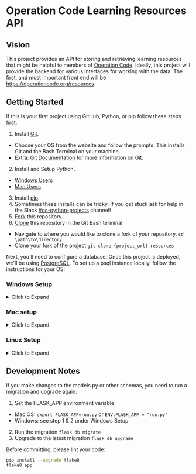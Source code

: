 # Operation Code Learning Resources API

## Vision

This project provides an API for storing and retrieving learning resources that might be helpful to members of [Operation Code](https://operationcode.org/). Ideally, this project will provide the backend for various interfaces for working with the data. The first, and most important front end will be https://operationcode.org/resources.

## Getting Started

If this is your first project using GitHub, Python, or pip follow these steps first:
1. Install [Git](https://git-scm.com/downloads).
- Choose your OS from the website and follow the prompts.  This installs Git and the Bash Terminal on your machine.
- Extra: [Git Documentation](https://git-scm.com/doc) for more information on Git.
2. Install and Setup Python.
- [Windows Users](https://docs.python.org/3/using/windows.html)
- [Mac Users](https://docs.python.org/3/using/mac.html)
3. Install [pip](https://pip.pypa.io/en/stable/installing/).
4. Sometimes these installs can be tricky.  If you get stuck ask for help in the Slack [#oc-python-projects](https://operation-code.slack.com/messages/C7NJLCCMB) channel! 
5. [Fork](https://help.github.com/articles/fork-a-repo/) this repository.
6. [Clone](https://help.github.com/articles/cloning-a-repository/) this repository in the Git Bash terminal.
- Navigate to where you would like to clone a fork of your repository. `cd \path\to\directory`
- Clone your fork of the project `git clone {project_url} resources`


Next, you'll need to configure a database. Once this project is deployed, we'll be using [PostgreSQL](https://www.postgresql.org/docs/). To set up a psql instance locally, follow the instructions for your OS:

### Windows Setup

<details>
<summary>Click to Expand</summary>
1. Setup up paths and system variables:   
- Search --> Edit the [system environment variables](https://docs.microsoft.com/en-us/windows/desktop/shell/user-environment-variables) --> Environment Variables... --> Path --> Edit... --> New --> Enter `C:\ProgramData\chocolatey\bin` --> OK
- New --> `C:\Program Files\PostgreSQL\10\bin` --> OK
2. Set the System Variables.
- Click the bottom New... -->
- Connection Variable:
    - Variable Name: `SQLALCHEMY_DATABASE_URI`
    - Variable Value: `postgresql://aaron:password@127.0.0.1:5432/resources` (instead of aaron and password put what user name and password you want to use for postgresql) 
- FLASK_APP Variable:
    - Variable name: `FLASK_APP`
    - Variable Value: `run.py`
    - Optionally, enable debugging by setting the environment to development with the Variable Value: `development`
3. Close out of Environment Variables and System Properites.
4. Start your administrative shell. `ctrl + x` --> Windows Powershell (Admin).
- **Make sure you use the _admin powershell_ throughout all the steps.**
5. [Install Chocolatey](https://chocolatey.org/docs/installation#installing-chocolatey) if you do not already have it installed.
6. In your powershell (admin), run `choco install postgresql10`. Follow the prompts.
7. Upgrade postgresql: `choco upgrade postgresql`.
8. Start postgres: `psql -U postgres` you will see postgres-# in the terminal.
9. Create your user with `CREATE USER name WITH PASSWORD 'password';` The terminal will print CREATE ROLE.
10. Alter your role with permission to create a database with `ALTER USER name WITH CREATEDB CREATEROLE;` The terminal will print ALTER ROLE
11. Check everything is in order with `\du`. The terminal will print a table with Role name, Atrributes, and Member columns. If your user is listed you are good to go.
12. Create a database with: `CREATE DATABASE resources OWNER name;`.
13. Connect to the resources database: `\c resources`. If you see `resources =>` you are ready to move on to the next steps.
14. Navigate to the cloned repo directory `cd \path\to\resources`. (see step 6 under getting started)
15. Install virtualenv if you do not have it. `pip install virtualenv`.
16. [Create a virtual environment](https://docs.python.org/3/library/venv.html) called venv `python -m virtualenv venv`.
17. Set Execution Policy to unrestricted `Set-ExecutionPolicy Unrestricted -Force`
18. Activate the virtual environment `venv\Scripts\Activate.ps1`
19. Install the required dependencies `pip install pipenv`
20. Install --dev `pip install --dev`.
21. Create the tables in your database with `flask db-migrate create-tables`
22. Tell flask that your database is up to date with `flask db stamp head`
23. Populate your database with the resources `flask db-migrate init`
24. Start your development server with `flask run` and you're ready to go!
25. Check your work: Open your browser and go to `localhost:5000/api/v1/resources`. You should see a list of objects. 
</details>

### Mac setup

<details>
<summary>Click to Expand</summary>
1. [Install Homebrew](https://brew.sh/) if you do not already have it installed
2. In your terminal, run `brew install postgresql`
3. Start postgres: `pg_ctl -D /usr/local/var/postgres start`
4. Ensure postgres is running: `pg_ctl -V`
5. Create your user with `createuser -d -P aaron` (replace "aaron" with your own name). You will be prompted to enter a password for this user.
Note: if you try to use the same username as the user you are logged in as, you will encounter an error. Instead, create a new postgres username.
6. Create a database with `createdb resources -U aaron` ("resources" is the name of the database, feel free to replace it with whatever you like. make sure you replace "aaron" with whatever you chose as your username in the previous step).
7. Now you should have postgres listening on the default port with your username and password. Set the connection information in an environment variable with the following command, but replace the user, password, and database with whatever you used for your setup in the previous commands:
```
export SQLALCHEMY_DATABASE_URI=postgresql://aaron:password@127.0.0.1:5432/resources
```
8. Navigate to the cloned repo directory `cd \path\to\resources`. (see step 6 under getting started)
9. Install virtualenv if you do not have it. `pip install virtualenv`.
10. [Create a virtual environment](https://docs.python.org/3/library/venv.html) called venv `python -m virtualenv venv`.
11. Activate virtual environment `source venv/bin/activate`
12. Install the required dependencies `pip install pipenv`.
13. Install --dev `pip install --dev`.
14. Set the FLASK_APP environment variable `export FLASK_APP=run.py` or `ENV:FLASK_APP = "run.py"`
15. Optionally, enable debugging by setting the environment to development with `export FLASK_ENV=development`
16. Create the tables in your database with `flask db-migrate create-tables`
17. Tell flask that your database is up to date with `flask db stamp head`
18. Populate your database with the resources `flask db-migrate init`
19. Start your development server with `flask run` and you're ready to go!
</details>


### Linux Setup

<details>
<summary>Click to Expand</summary>

1. Install postgresql. On A Debian or Ubuntu based system(Linux Mint, elementaryOS, etc), this would look like

	```bash
	sudo apt install postgresql postgresql-contrib
	#postgresql-contrib is an opptional package that addes some addition utitilities to make using postgresql easier
	```
2. On an Ubuntu based system, Postgresql will automatically be enabled when installing it this way.
3. Ensure postgrs is running: `psql -V`
4. Create your user with `sudo -u postgres createuser -d -P --interactive`. This will give you a prompt to create a new user. It will ask for the name of the role to add. This is your username. Then it will ask for your password. You must pick a username, that is different from an existing login name on your computer. For example, if you are logged into your computer as "aaron", pick a name other than "aaron". The prompt will than ask if you want to be a superuser. Just press "y", and enter.
5. Create a database with `sudo -u postgres createdb resources -U aaron` ("resources" is the name we are giving to the database. You can call it whatever you'd like. Make sure to replace "aaron", with whatever username you gave to your postgres user.)
6. Now you should be able to scroll up on this page, and start following along with the Mac setup instructions, starting at step #7.
</details>


## Development Notes

If you make changes to the models.py or other schemas, you need to run a migration and upgrade again:

1. Set the FLASK_APP environment variable 
- Mac OS: `export FLASK_APP=run.py` or `ENV:FLASK_APP = "run.py"`
- Windows: see step 1 & 2 under Windows Setup
2. Run the migration `flask db migrate`
3. Upgrade to the latest migration `flask db upgrade`

Before committing, please lint your code:

```sh
pip install --upgrade flake8
flake8 app
```
